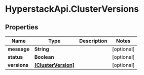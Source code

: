 # HyperstackApi.ClusterVersions

## Properties

Name | Type | Description | Notes
------------ | ------------- | ------------- | -------------
**message** | **String** |  | [optional] 
**status** | **Boolean** |  | [optional] 
**versions** | [**[ClusterVersion]**](ClusterVersion.md) |  | [optional] 


